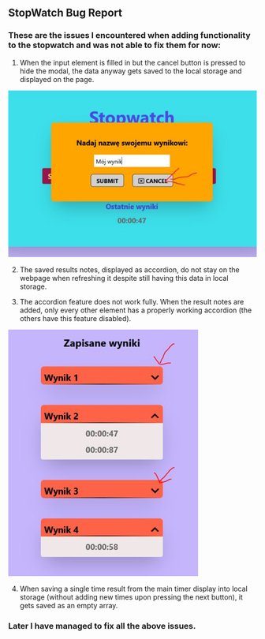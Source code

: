 ## StopWatch Bug Report

### These are the issues I encountered when adding functionality to the stopwatch and was not able to fix them for now:

1. When the input element is filled in but the cancel button is pressed to hide the modal, the data anyway gets saved to the local storage and displayed on the page.

![](./screenshots/hiding-modal.jpg) 

2. The saved results notes, displayed as accordion, do not stay on the webpage when refreshing it despite still having this data in local storage.

3. The accordion feature does not work fully. When the result notes are added, only every other element has a properly working accordion (the others have this feature disabled).

![](./screenshots/accordion.jpg)

4. When saving a single time result from the main timer display into local storage (without adding new times upon pressing the next button), it gets saved as an empty array.

### Later I have managed to fix all the above issues.


